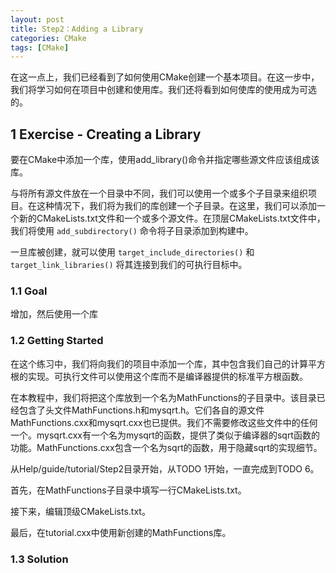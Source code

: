 ```yaml
---
layout: post
title: Step2：Adding a Library
categories: CMake
tags: [CMake]
---
```


在这一点上，我们已经看到了如何使用CMake创建一个基本项目。在这一步中，我们将学习如何在项目中创建和使用库。我们还将看到如何使库的使用成为可选的。

## 1 Exercise - Creating a Library

要在CMake中添加一个库，使用add_library()命令并指定哪些源文件应该组成该库。

与将所有源文件放在一个目录中不同，我们可以使用一个或多个子目录来组织项目。在这种情况下，我们将为我们的库创建一个子目录。在这里，我们可以添加一个新的CMakeLists.txt文件和一个或多个源文件。在顶层CMakeLists.txt文件中，我们将使用 `add_subdirectory()` 命令将子目录添加到构建中。

一旦库被创建，就可以使用 `target_include_directories()` 和 `target_link_libraries()` 将其连接到我们的可执行目标中。

### 1.1 Goal

增加，然后使用一个库

### 1.2 Getting Started

在这个练习中，我们将向我们的项目中添加一个库，其中包含我们自己的计算平方根的实现。可执行文件可以使用这个库而不是编译器提供的标准平方根函数。

在本教程中，我们将把这个库放到一个名为MathFunctions的子目录中。该目录已经包含了头文件MathFunctions.h和mysqrt.h。它们各自的源文件MathFunctions.cxx和mysqrt.cxx也已提供。我们不需要修改这些文件中的任何一个。mysqrt.cxx有一个名为mysqrt的函数，提供了类似于编译器的sqrt函数的功能。MathFunctions.cxx包含一个名为sqrt的函数，用于隐藏sqrt的实现细节。

从Help/guide/tutorial/Step2目录开始，从TODO 1开始，一直完成到TODO 6。

首先，在MathFunctions子目录中填写一行CMakeLists.txt。

接下来，编辑顶级CMakeLists.txt。

最后，在tutorial.cxx中使用新创建的MathFunctions库。

### 1.3 Solution
